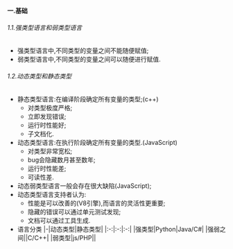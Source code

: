 #### 一.基础
###### 1.1.强类型语言和弱类型语言
- 强类型语言中,不同类型的变量之间不能随便赋值;
- 弱类型语言中,不同类型的变量之间可以随便进行赋值.

###### 1.2.动态类型和静态类型
- 静态类型语言:在编译阶段确定所有变量的类型;(c++)
  - 对类型极度严格;
  - 立即发现错误;
  - 运行时性能好;
  - 子文档化.
- 动态类型语言:在执行阶段确定所有变量的类型.(JavaScript)
  - 对类型非常宽松;
  - bug会隐藏数月甚至数年;
  - 运行时性能差;
  - 可读性差.
- 动态弱类型语言一般会存在很大缺陷(JavaScript);
- 动态类型语言支持者认为:
  - 性能是可以改善的(V8引擎),而语言的灵活性更重要;
  - 隐藏的错误可以通过单元测试发现;
  - 文档可以通过工具生成.
- 语言分类
  |-|动态类型|静态类型|
  |:-:|:-:|:-:|
  |强类型|Python|Java/C#|
  |强弱之间||C/C++|
  |弱类型|js/PHP||